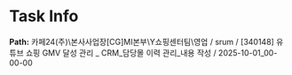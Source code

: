 # Task Info

**Path:** 카페24(주)\본사사업장\[CG]MI본부\Y쇼핑센터팀\영업 / srum / [340148] 유튜브 쇼핑 GMV 달성 관리 _ CRM_담당몰 이력 관리_내용 작성 / 2025-10-01_00-00-00

